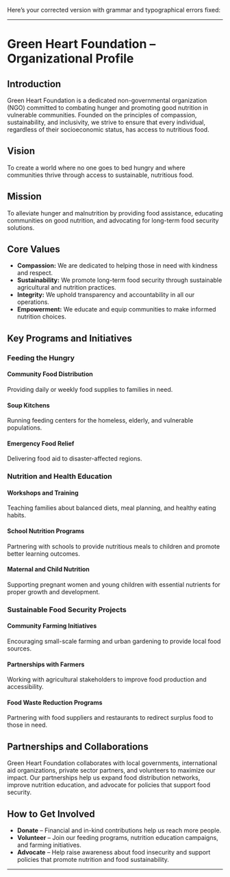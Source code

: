 Here’s your corrected version with grammar and typographical errors fixed:  

---

# **Green Heart Foundation – Organizational Profile**  

## **Introduction**  
Green Heart Foundation is a dedicated non-governmental organization (NGO) committed to combating hunger and promoting good nutrition in vulnerable communities. Founded on the principles of compassion, sustainability, and inclusivity, we strive to ensure that every individual, regardless of their socioeconomic status, has access to nutritious food.  

## **Vision**  
To create a world where no one goes to bed hungry and where communities thrive through access to sustainable, nutritious food.  

## **Mission**  
To alleviate hunger and malnutrition by providing food assistance, educating communities on good nutrition, and advocating for long-term food security solutions.  

## **Core Values**  

- **Compassion:** We are dedicated to helping those in need with kindness and respect.  
- **Sustainability:** We promote long-term food security through sustainable agricultural and nutrition practices.  
- **Integrity:** We uphold transparency and accountability in all our operations.  
- **Empowerment:** We educate and equip communities to make informed nutrition choices.  

## **Key Programs and Initiatives**  

### **Feeding the Hungry**  

#### **Community Food Distribution**  
Providing daily or weekly food supplies to families in need.  

#### **Soup Kitchens**  
Running feeding centers for the homeless, elderly, and vulnerable populations.  

#### **Emergency Food Relief**  
Delivering food aid to disaster-affected regions.  

### **Nutrition and Health Education**  

#### **Workshops and Training**  
Teaching families about balanced diets, meal planning, and healthy eating habits.  

#### **School Nutrition Programs**  
Partnering with schools to provide nutritious meals to children and promote better learning outcomes.  

#### **Maternal and Child Nutrition**  
Supporting pregnant women and young children with essential nutrients for proper growth and development.  

### **Sustainable Food Security Projects**  

#### **Community Farming Initiatives**  
Encouraging small-scale farming and urban gardening to provide local food sources.  

#### **Partnerships with Farmers**  
Working with agricultural stakeholders to improve food production and accessibility.  

#### **Food Waste Reduction Programs**  
Partnering with food suppliers and restaurants to redirect surplus food to those in need.  

## **Partnerships and Collaborations**  
Green Heart Foundation collaborates with local governments, international aid organizations, private sector partners, and volunteers to maximize our impact. Our partnerships help us expand food distribution networks, improve nutrition education, and advocate for policies that support food security.  

## **How to Get Involved**  

- **Donate** – Financial and in-kind contributions help us reach more people.  
- **Volunteer** – Join our feeding programs, nutrition education campaigns, and farming initiatives.  
- **Advocate** – Help raise awareness about food insecurity and support policies that promote nutrition and food sustainability.  

---